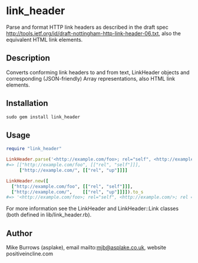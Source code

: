 # link_header

Parse and format HTTP link headers as described in the draft spec http://tools.ietf.org/id/draft-nottingham-http-link-header-06.txt, also the equivalent HTML link elements.

## Description

Converts conforming link headers to and from text, LinkHeader objects and corresponding (JSON-friendly) Array representations, also HTML link elements.

## Installation

```ruby
sudo gem install link_header
```
  
## Usage

```ruby
require "link_header"

LinkHeader.parse('<http://example.com/foo>; rel="self", <http://example.com/>; rel = "up"').to_a
#=> [["http://example.com/foo", [["rel", "self"]]],
     ["http://example.com/", [["rel", "up"]]]]

LinkHeader.new([
  ["http://example.com/foo", [["rel", "self"]]],
  ["http://example.com/",    [["rel", "up"]]]]).to_s
#=> '<http://example.com/foo>; rel="self", <http://example.com/>; rel = "up"'
```

For more information see the LinkHeader and LinkHeader::Link classes (both defined in lib/link_header.rb).

## Author

Mike Burrows (asplake), email mailto:mjb@asplake.co.uk, website positiveincline.com
